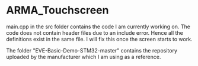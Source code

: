 # ARMA_Touchscreen

main.cpp in the src folder contains the code I am currently working on. 
The code does not contain header files due to an include error. Hence all the definitions exist in the same file.
I will fix this once the screen starts to work. 


The folder "EVE-Basic-Demo-STM32-master" contains the repository uploaded by the manufacturer which I am using as a reference. 
